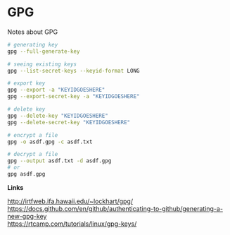 # GPG

Notes about GPG  

```sh
# generating key
gpg --full-generate-key

# seeing existing keys
gpg --list-secret-keys --keyid-format LONG

# export key
gpg --export -a "KEYIDGOESHERE"
gpg --export-secret-key -a "KEYIDGOESHERE"

# delete key
gpg --delete-key "KEYIDGOESHERE"
gpg --delete-secret-key "KEYIDGOESHERE"
```

```sh
# encrypt a file
gpg -o asdf.gpg -c asdf.txt

# decrypt a file
gpg --output asdf.txt -d asdf.gpg
# or
gpg asdf.gpg
```

**Links**  

http://irtfweb.ifa.hawaii.edu/~lockhart/gpg/  
https://docs.github.com/en/github/authenticating-to-github/generating-a-new-gpg-key  
https://rtcamp.com/tutorials/linux/gpg-keys/  
